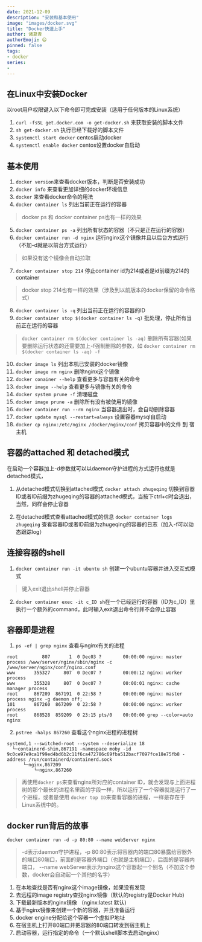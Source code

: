 ```yaml
---
date: 2021-12-09
description: "安装和基本使用"
image: "images/docker.svg"
title: "Docker快速上手"
author: 诸葛青
authorEmoji: 😃
pinned: false
tags:
- docker
series:
- 
---
```


## 在Linux中安装Docker
以root用户权限键入以下命令即可完成安装（适用于任何版本的Linux系统）
1. ``curl -fsSL get.docker.com -o get-docker.sh`` 来获取安装的脚本文件
2. ``sh get-docker.sh`` 执行已经下载好的脚本文件
3. ``systemctl start docker`` centos启动docker
4. ``systemctl enable docker`` centos设置docker自启动


## 基本使用
1. ``docker version``来查看docker版本，判断是否安装成功
2. ``docker info`` 来查看更加详细的docker环境信息
3. ``docker`` 来查看docker命令的用法
4. `docker container ls` 列出当前正在运行的容器
> docker ps 和 docker container ps也有一样的效果
5. `docker container ps -a` 列出所有状态的容器（不只是正在运行的容器）
6. `docker container run -d nginx` 运行nginx这个镜像并且以后台方式运行（不加-d就是以前台方式运行）
> 如果没有这个镜像会自动拉取
7. `docker container stop 214` 停止container id为214或者是id前缀为214的container 
> docker stop 214也有一样的效果（涉及到以前版本的docker保留的命令格式）
8. `docker container ls -q` 列出当前正在运行的容器的ID
9. `docker container stop $(docker container ls -q)` 批处理，停止所有当前正在运行的容器
> `docker container rm $(docker container ls -aq)` 删除所有容器(如果要删除运行状态的还需要加上-f强制删除的参数，如
> `docker container rm $(docker container ls -aq) -f`
10. `docker image ls` 列出本机已安装的docker镜像
11. `docker image rm nginx` 删除nginx这个镜像
12. `docker conainer --help` 查看更多与容器有关的命令
13. `docker image --help` 查看更多与镜像有关的命令
14. `docker system prune -f` 清理磁盘
15. `docker image prune -a` 删除所有没有被使用的镜像
16. `docker container run --rm nginx` 当容器退出时，会自动删除容器
17. `docker update mysql --restart=always` 设置容器mysql自启动
18. `docker cp nginx:/etc/nginx /docker/nginx/conf` 拷贝容器中的文件 到 宿主机

## 容器的attached 和 detached模式
在启动一个容器加上-d参数就可以以daemon守护进程的方式运行也就是detached模式，
1. 从detached模式切换到attached模式 
`docker attach zhugeqing` 切换到容器ID或者ID前缀为zhugeqing的容器的attached模式，当按下ctrl+c时会退出，当然，同样会停止容器

2. 在detached模式查看attached模式的信息
`docker container logs zhugeqing` 查看容器ID或者ID前缀为zhugeqing的容器的日志（加入-f可以动态跟踪log）

## 连接容器的shell
1. ``docker container run -it ubuntu sh`` 创建一个ubuntu容器并进入交互式模式
> 键入exit退出shell并停止容器
2. `docker container exec -it c_ID sh`在一个已经运行的容器（ID为c_ID）里执行一个额外的command，此时输入exit退出命令行并不会停止容器

## 容器即是进程
1. `ps -ef | grep nginx` 查看与nginx有关的进程
```Linux
root         807       1  0 Dec03 ?        00:00:00 nginx: master process /www/server/nginx/sbin/nginx -c /www/server/nginx/conf/nginx.conf
www       355327     807  0 Dec07 ?        00:00:12 nginx: worker process
www       355328     807  0 Dec07 ?        00:00:01 nginx: cache manager process
root      867209  867191  0 22:58 ?        00:00:00 nginx: master process nginx -g daemon off;
101       867260  867209  0 22:58 ?        00:00:00 nginx: worker process
root      868528  859209  0 23:15 pts/0    00:00:00 grep --color=auto nginx
```
<font color=VioletRed> </font>

2. `pstree -halps 867260` 查看这个nginx进程的进程树
```Linux
systemd,1 --switched-root --system --deserialize 18
  └─containerd-shim,867191 -namespace moby -id 9c0ce97e9ca1f99ed4bd6b2c11f6ca472786c69fba512bacf7097fce18e75fb8 -address /run/containerd/containerd.sock
      └─nginx,867209
          └─nginx,867260
```
<font color=VioletRed> </font>

> 再使用`docker ps`来查看nginx所对应的container ID，就会发现与上面进程树的那个最长的进程名里面的字段一样，所以运行了一个容器就是运行了一个进程，或者是使用 `docker top ID`来查看容器的进程，一样是存在于Linux系统中的。

## docker run背后的故事
`docker container run -d -p 80:80 --name webServer nginx`
> -d表示daemon守护进程，-p 80:80表示将容器内的端口80暴露给容器外的端口80端口，前面的是容器外端口（也就是主机端口），后面的是容器内端口， --name webServer表示为nginx这个容器起一个别名（不加这个参数，docker会自动起一个其他的名字）

1. 在本地查找是否有nginx这个image镜像，如果没有发现
2. 去远程的image registry查找nginx镜像（默认的registry是Docker Hub)
3. 下载最新版本的nginx镜像 （nginx:latest 默认)
4. 基于nginx镜像来创建一个新的容器，并且准备运行
5. docker engine分配给这个容器一个虚拟IP地址
6. 在宿主机上打开80端口并把容器的80端口转发到宿主机上
7. 启动容器，运行指定的命令（一个默认shell脚本去启动nginx）